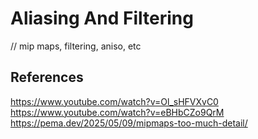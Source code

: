 # Aliasing And Filtering

// mip maps, filtering, aniso, etc

## References

https://www.youtube.com/watch?v=Ol_sHFVXvC0
https://www.youtube.com/watch?v=eBHbCZo9QrM
https://pema.dev/2025/05/09/mipmaps-too-much-detail/
